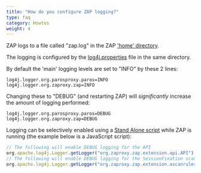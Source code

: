```yaml
---
title: "How do you configure ZAP logging?"
type: faq
category: Howtos
weight: 4
---
```


ZAP logs to a file called "zap.log" in the ZAP ['home'
directory](/faq/what-is-the-default-directory-that-zap-uses/).

The logging is configured by the
[log4j.properties](https://github.com/zaproxy/zaproxy/blob/develop/zap/src/main/resources/org/zaproxy/zap/resources/log4j.properties)
file in the same directory.

By default the 'main' logging levels are set to "INFO" by these 2 lines:

    
    
    log4j.logger.org.parosproxy.paros=INFO
    log4j.logger.org.zaproxy.zap=INFO
    

Changing these to "DEBUG" (and restarting ZAP) will _significantly_ increase
the amount of logging performed:

    
    
    log4j.logger.org.parosproxy.paros=DEBUG
    log4j.logger.org.zaproxy.zap=DEBUG
    

Logging can be selectively enabled using a [Stand Alone script](/docs/desktop/addons/script-console/#script-types) while ZAP is
running (the example below is a JavaScript script):

```JavaScript
// The following will enable DEBUG logging for the API
org.apache.log4j.Logger.getLogger("org.zaproxy.zap.extension.api.API").setLevel(org.apache.log4j.Level.DEBUG);
// The following will enable DEBUG logging for the SessionFixation scanner
org.apache.log4j.Logger.getLogger("org.zaproxy.zap.extension.ascanrulesBeta.SessionFixation").setLevel(org.apache.log4j.Level.DEBUG);
```
